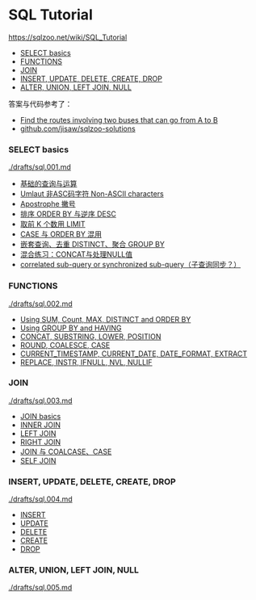 # SQL Tutorial

https://sqlzoo.net/wiki/SQL_Tutorial


<!-- @import "[TOC]" {cmd="toc" depthFrom=3 depthTo=6 orderedList=false} -->

<!-- code_chunk_output -->

- [SELECT basics](#select-basics)
- [FUNCTIONS](#functions)
- [JOIN](#join)
- [INSERT, UPDATE, DELETE, CREATE, DROP](#insert-update-delete-create-drop)
- [ALTER, UNION, LEFT JOIN, NULL](#alter-union-left-join-null)

<!-- /code_chunk_output -->

答案与代码参考了：
- [Find the routes involving two buses that can go from A to B](https://stackoverflow.com/a/65947086/17707800)
- [github.com/jisaw/sqlzoo-solutions](https://github.com/jisaw/sqlzoo-solutions)

### SELECT basics

[./drafts/sql.001.md](./drafts/sql.001.md)

- [基础的查询与运算](./drafts/sql.001.md#基础的查询与运算)
- [Umlaut 非ASC码字符 Non-ASCII characters](./drafts/sql.001.md#umlaut-非asc码字符-non-ascii-characters)
- [Apostrophe 撇号](./drafts/sql.001.md#apostrophe-撇号)
- [排序 ORDER BY 与逆序 DESC](./drafts/sql.001.md#排序-order-by-与逆序-desc)
- [取前 K 个数用 LIMIT](./drafts/sql.001.md#取前-k-个数用-limit)
- [CASE 与 ORDER BY 混用](./drafts/sql.001.md#case-与-order-by-混用)
- [嵌套查询、去重 DISTINCT、聚合 GROUP BY](./drafts/sql.001.md#嵌套查询-去重-distinct-聚合-group-by)
- [混合练习：CONCAT与处理NULL值](./drafts/sql.001.md#混合练习concat与处理null值)
- [correlated sub-query or synchronized sub-query（子查询同步？）](./drafts/sql.001.md#correlated-sub-query-or-synchronized-sub-query子查询同步)

### FUNCTIONS

[./drafts/sql.002.md](./drafts/sql.002.md)

- [Using SUM, Count, MAX, DISTINCT and ORDER BY](./drafts/sql.002.md#using-sum-count-max-distinct-and-order-by)
- [Using GROUP BY and HAVING](./drafts/sql.002.md#using-group-by-and-having)
- [CONCAT, SUBSTRING, LOWER, POSITION](./drafts/sql.002.md#concat-substring-lower-position)
- [ROUND, COALESCE, CASE](./drafts/sql.002.md#round-coalesce-case)
- [CURRENT_TIMESTAMP, CURRENT_DATE, DATE_FORMAT, EXTRACT](./drafts/sql.002.md#current_timestamp-current_date-date_format-extract)
- [REPLACE, INSTR, IFNULL, NVL, NULLIF](./drafts/sql.002.md#replace-instr-ifnull-nvl-nullif)

### JOIN

[./drafts/sql.003.md](./drafts/sql.003.md)

- [JOIN basics](./drafts/sql.003.md#join-basics)
- [INNER JOIN](./drafts/sql.003.md#inner-join)
- [LEFT JOIN](./drafts/sql.003.md#left-join)
- [RIGHT JOIN](./drafts/sql.003.md#right-join)
- [JOIN 与 COALCASE、CASE](./drafts/sql.003.md#join-与-coalcase-case)
- [SELF JOIN](./drafts/sql.003.md#self-join)

### INSERT, UPDATE, DELETE, CREATE, DROP

[./drafts/sql.004.md](./drafts/sql.004.md)

- [INSERT](./drafts/sql.004.md#insert)
- [UPDATE](./drafts/sql.004.md#update)
- [DELETE](./drafts/sql.004.md#delete)
- [CREATE](./drafts/sql.004.md#create)
- [DROP](./drafts/sql.004.md#drop)

### ALTER, UNION, LEFT JOIN, NULL

[./drafts/sql.005.md](./drafts/sql.005.md)


